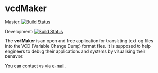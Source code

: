 # vcdMaker
Master: [![Build Status](https://travis-ci.org/WojciechRynczuk/vcdMaker.svg?branch=master)](https://travis-ci.org/WojciechRynczuk/vcdMaker)

Development: [![Build Status](https://travis-ci.org/WojciechRynczuk/vcdMaker.svg?branch=v3_release)](https://travis-ci.org/WojciechRynczuk/vcdMaker)

The **vcdMaker** is an open and free application for translating text log files into the VCD (Variable Change Dump) format files. It is supposed to help engineers to debug their applications and systems by visualising their behavior.

You can contact us via <a href="mailto:vcdmaker@mail.com">e-mail</a>.


